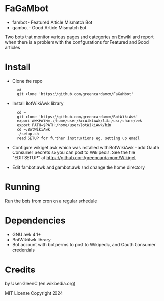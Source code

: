 FaGaMbot
===========
* fambot - Featured Article Mismatch Bot
* gambot - Good Article Mismatch Bot

Two bots that monitor various pages and categories on Enwiki and report when there is a problem with the configurations for Featured and Good articles

Install
==========

* Clone the repo

        cd ~
        git clone 'https://github.com/greencardamom/FaGaMbot'

* Install BotWikiAwk library

        cd ~ 
        git clone 'https://github.com/greencardamom/BotWikiAwk'
        export AWKPATH=.:/home/user/BotWikiAwk/lib:/usr/share/awk
        export PATH=$PATH:/home/user/BotWikiAwk/bin
        cd ~/BotWikiAwk
        ./setup.sh
        read SETUP for further instructions eg. setting up email

* Configure wikiget.awk which was installed with BotWikiAwk - add Oauth Consumer Secrets so you can post to Wikipedia. See the file "EDITSETUP" at https://github.com/greencardamom/Wikiget

* Edit fambot.awk and gambot.awk and change the home directory

Running
==========
Run the bots from cron on a regular schedule

Dependencies
====
* GNU awk 4.1+
* BotWikiAwk library
* Bot account with bot perms to post to Wikipedia, and Oauth Consumer credentials

Credits
==================
by User:GreenC (en.wikipedia.org)

MIT License Copyright 2024
